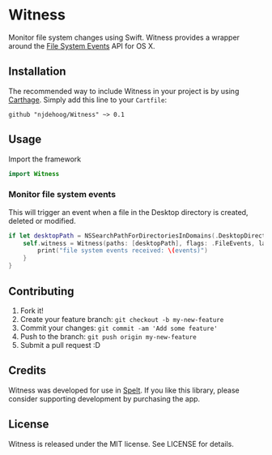 # Witness
Monitor file system changes using Swift. Witness provides a wrapper around the [File System Events](https://developer.apple.com/library/mac/documentation/Darwin/Conceptual/FSEvents_ProgGuide/Introduction/Introduction.html) API for OS X.

## Installation

The recommended way to include Witness in your project is by using [Carthage](https://github.com/Carthage/Carthage). Simply add this line to your `Cartfile`:

    github "njdehoog/Witness" ~> 0.1

## Usage

Import the framework
```swift
import Witness
```

### Monitor file system events

This will trigger an event when a file in the Desktop directory is created, deleted or modified.
```swift
if let desktopPath = NSSearchPathForDirectoriesInDomains(.DesktopDirectory, .UserDomainMask, true).first {
    self.witness = Witness(paths: [desktopPath], flags: .FileEvents, latency: 0.3) { events in
        print("file system events received: \(events)")
    }
}
```

## Contributing

1. Fork it!
2. Create your feature branch: `git checkout -b my-new-feature`
3. Commit your changes: `git commit -am 'Add some feature'`
4. Push to the branch: `git push origin my-new-feature`
5. Submit a pull request :D

## Credits

Witness was developed for use in [Spelt](http://spelt.io). If you like this library, please consider supporting development by purchasing the app.

## License

Witness is released under the MIT license. See LICENSE for details.
